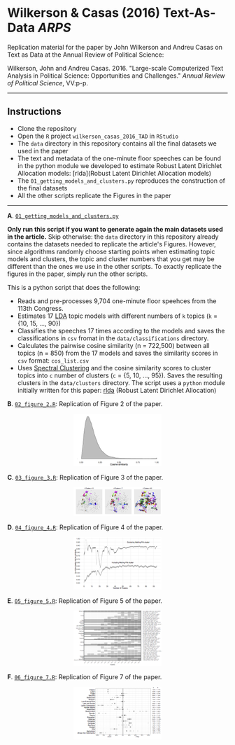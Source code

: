 # Wilkerson & Casas (2016) Text-As-Data *ARPS*
Replication material for the paper by John Wilkerson and Andreu Casas on Text as Data at the Annual Review of Political Science:

Wilkerson, John and Andreu Casas. 2016. "Large-scale Computerized Text Analysis in Political Science: Opportunities and Challenges." *Annual Review of Political Science*, VV:p-p.

---

## Instructions

- Clone the repository
- Open the `R` project `wilkerson_casas_2016_TAD` in `RStudio`
- The `data` directory in this repository contains all the final datasets we used in the paper
- The text and metadata of the one-minute floor speeches can be found in the python module we developed to estimate Robust Latent Dirichlet Allocation models: [rlda](Robust Latent Dirichlet Allocation models)
- The `01_getting_models_and_clusters.py` reproduces the construction of the final datasets
- All the other scripts replicate the Figures in the paper

---


**A**. [`01_getting_models_and_clusters.py`](https://github.com/CasAndreu/wilkerson_casas_2016_TAD/blob/master/01_getting_models_and_clusters.py)

**Only run this script if you want to generate again the main datasets used in the article.** Skip otherwise: the `data` directory in this repository already contains the datasets needed to replicate the article's Figures. However, since algorithms randomly choose starting points when estimating topic models and clusters, the topic and cluster numbers that you get may be different than the ones we use in the other scripts. To exactly replicate the figures in the paper, simply run the other scripts.

This is a python script that does the following:
  - Reads and pre-processes 9,704 one-minute floor speehces from the 113th Congress.
  - Estimates 17 [LDA](https://pypi.python.org/pypi/lda) topic models with different numbers of `k` topics (`k` = {10, 15, ..., 90}) 
  - Classifies the speeches 17 times according to the models and saves the classifications in `csv` fromat in the `data/classifications` directory.
  - Calculates the pairwise cosine similarity (n = 722,500) between all topics (n = 850) from the 17 models and saves the similarity scores in `csv` format: `cos_list.csv`
  - Uses [Spectral Clustering](http://scikit-learn.org/stable/modules/clustering.html#spectral-clustering) and the cosine similarity scores to cluster topics into `c` number of clusters (`c` = {5, 10, ..., 95}). Saves the resulting clusters in the `data/clusters` directory.
  The script uses a `python` module initially written for this paper: [rlda](https://github.com/CasAndreu/rlda) (Robust Latent Dirichlet Allocation)

**B**. [`02_figure_2.R`](https://github.com/CasAndreu/wilkerson_casas_2016_TAD/blob/master/02_figure_2.R): Replication of Figure 2 of the paper.
<p align="center">
  <img src="images/intra_density_final.png" style="width: 200px;"/>
</p>


**C**. [`03_figure_3.R`](https://github.com/CasAndreu/wilkerson_casas_2016_TAD/blob/master/03_figure_3.R): Replication of Figure 3 of the paper.
<p align="center">
  <img src="images/three_clustering.png" style="width: 200px;"/>
</p>

**D**. [`04_figure_4.R`](https://github.com/CasAndreu/wilkerson_casas_2016_TAD/blob/master/04_figure_4.R): Replication of Figure 4 of the paper.
<p align="center">
  <img src="images/intra_including_excluding.png" style="width: 200px;"/>
</p>

**E**. [`05_figure_5.R`](https://github.com/CasAndreu/wilkerson_casas_2016_TAD/blob/master/05_figure_5.R): Replication of Figure 5 of the paper.
<p align="center">
  <img src="images/clusters_issues_topics2.png" style="width: 200px;"/>
</p>

**F**. [`06_figure_7.R`](https://github.com/CasAndreu/wilkerson_casas_2016_TAD/blob/master/06_figure_7.R): Replication of Figure 7 of the paper.
<p align="center">
  <img src="images/issues_results3.png" style="width: 200px;"/>
</p>



